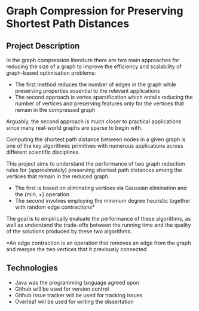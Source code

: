 # Graph Compression for Preserving Shortest Path Distances
## Project Description
In the graph compression literature there are two main approaches for reducing the size of a graph to improve the efficiency and scalability of graph-based optimisation problems:
 - The first method reduces the number of edges in the graph while preserving properties essential to the relevant applications
 - The second approach is vertex sparsification which entails reducing the number of vertices and preserving features only for the vertices that remain in the compressed graph  
  
Arguably, the second approach is much closer to practical applications since many real-world graphs are sparse to begin with.  
  
Computing the shortest path distance between nodes in a given graph is one of the key algorithmic primitives with numerous applications across different scientific disciplines.  
  
This project aims to understand the performance of two graph reduction rules for (approximately) preserving shortest path distances among the vertices that remain in the reduced graph.
 - The first is based on eliminating vertices via Gaussian elimination and the {min, +} operation
 - The second involves employing the minimum degree heuristic together with random edge contractions*  
  
The goal is to empirically evaluate the performance of these algorithms, as well as understand the trade-offs between the running time and the quality of the solutions produced by these two algorithms.  
  
  
*An edge contraction is an operation that removes an edge from the graph and merges the two vertices that it previously connected  
  
  
## Technologies
 - Java was the programming language agreed upon
 - Github will be used for version control
 - Github issue tracker will be used for tracking issues
 - Overleaf will be used for writing the dissertation
